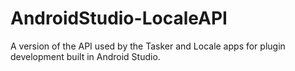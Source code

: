 AndroidStudio-LocaleAPI
=======================

A version of the API used by the Tasker and Locale apps for plugin development built in Android Studio.
